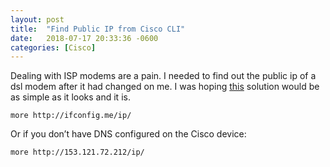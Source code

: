 ```yaml
---
layout: post
title:  "Find Public IP from Cisco CLI"
date:   2018-07-17 20:33:36 -0600
categories: [Cisco]
---
```


Dealing with ISP modems are a pain. I needed to find out the public ip of a dsl modem after it had changed on me. I was hoping [this](https://networkengineering.stackexchange.com/questions/34013/how-to-find-my-public-ip-within-ios) solution would be as simple as it looks and it is.

`more http://ifconfig.me/ip/`

Or if you don’t have DNS configured on the Cisco device:

`more http://153.121.72.212/ip/`
